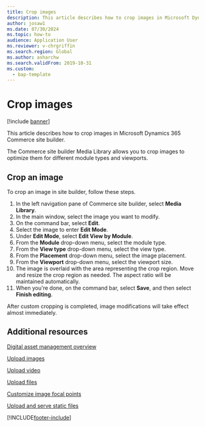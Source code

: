 ```yaml
---
title: Crop images
description: This article describes how to crop images in Microsoft Dynamics 365 Commerce site builder.
author: josaw1
ms.date: 07/30/2024
ms.topic: how-to
audience: Application User
ms.reviewer: v-chrgriffin
ms.search.region: Global
ms.author: asharchw
ms.search.validFrom: 2019-10-31
ms.custom: 
  - bap-template
---
```


# Crop images

[!include [banner](includes/banner.md)]

This article describes how to crop images in Microsoft Dynamics 365 Commerce site builder.

The Commerce site builder Media Library allows you to crop images to optimize them for different module types and viewports.

## Crop an image

To crop an image in site builder, follow these steps.

1. In the left navigation pane of Commerce site builder, select **Media Library**.
1. In the main window, select the image you want to modify.
1. On the command bar, select **Edit**.
1. Select the image to enter **Edit Mode**.
1. Under **Edit Mode**, select **Edit View by Module**.
1. From the **Module** drop-down menu, select the module type.
1. From the **View type** drop-down menu, select the view type.
1. From the **Placement** drop-down menu, select the image placement.
1. From the **Viewport** drop-down menu, select the viewport size.
1. The image is overlaid with the area representing the crop region. Move and resize the crop region as needed. The aspect ratio will be maintained automatically.
1. When you're done, on the command bar, select **Save**, and then select **Finish editing**. 

After custom cropping is completed, image modifications will take effect almost immediately.

## Additional resources

[Digital asset management overview](dam-overview.md)

[Upload images](dam-upload-images.md)

[Upload video](dam-upload-video.md)

[Upload files](dam-upload-files.md)

[Customize image focal points](dam-custom-focal-point.md)

[Upload and serve static files](upload-serve-static-files.md)


[!INCLUDE[footer-include](../includes/footer-banner.md)]
